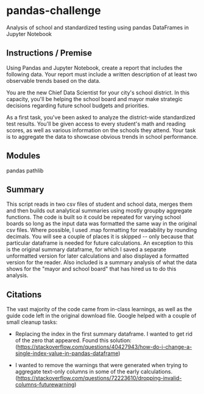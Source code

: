 # pandas-challenge

Analysis of school and standardized testing using pandas DataFrames in Jupyter Notebook

## Instructions / Premise

Using Pandas and Jupyter Notebook, create a report that includes the following data. Your report must include a written description of at least two observable trends based on the data.

You are the new Chief Data Scientist for your city's school district. In this capacity, you'll be helping the school board and mayor make strategic decisions regarding future school budgets and priorities.

As a first task, you've been asked to analyze the district-wide standardized test results. You'll be given access to every student's math and reading scores, as well as various information on the schools they attend. Your task is to aggregate the data to showcase obvious trends in school performance.

## Modules

pandas
pathlib

## Summary

This script reads in two csv files of student and school data, merges them and then builds out analytical summaries using mostly groupby aggregate functions. The code is built so it could be repeated for varying school boards so long as the input data was formatted the same way in the original csv files. Where possible, I used .map formatting for readability by rounding decimals. You will see a couple of places it is skipped -- only because that particular dataframe is needed for future calculations. An exception to this is the original summary dataframe, for which I saved a separate unformatted version for later calculations and also displayed a formatted version for the reader. Also included is a summary analysis of what the data shows for the "mayor and school board" that has hired us to do this analysis. 

## Citations

The vast majority of the code came from in-class learnings, as well as the guide code left in the original download file. Google helped with a couple of small cleanup tasks:

- Replacing the index in the first summary dataframe. I wanted to get rid of the zero that appeared. Found this solution: (https://stackoverflow.com/questions/40427943/how-do-i-change-a-single-index-value-in-pandas-dataframe)

- I wanted to remove the warnings that were generated when trying to aggregate text-only columns in some of the early calculations. (https://stackoverflow.com/questions/72223610/dropping-invalid-columns-futurewarning) 
